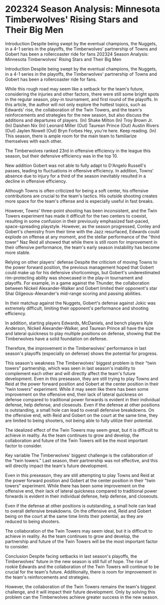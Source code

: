 #  202324 Season Analysis: Minnesota Timberwolves' Rising Stars and Their Big Men

Introduction Despite being swept by the eventual champions, the Nuggets, in a 4-1 series in the playoffs, the Timberwolves' partnership of Towns and Gobert has been a rollercoaster ride for fans 
  202324 Season Analysis: Minnesota Timberwolves' Rising Stars and Their Big Men

Introduction Despite being swept by the eventual champions, the Nuggets, in a 4-1 series in the playoffs, the Timberwolves' partnership of Towns and Gobert has been a rollercoaster ride for fans.

While this rough road may seem like a setback for the team's future, considering the injuries and other factors, there were still some bright spots in the regular season, play-in tournament, and first round of the playoffs. In this article, the author will not only explore the hottest topics, such as Edwards' rise, the collaboration of the Twin Towers, and the team's reinforcements and strategies for the new season, but also discuss the additions and departures of players. (In) Shake Milton (In) Troy Brown Jr. (In) Daishen Nix (In) Leonard Miller (Out) Taurean Prince (Out) Austin Rivers (Out) Jaylen Nowell (Out) Bryn Forbes Hey, you're here. Keep reading. (In) This season, there is ample room for the main team to familiarize themselves with each other.

The Timberwolves ranked 23rd in offensive efficiency in the league this season, but their defensive efficiency was in the top 10.

New addition Gobert was not able to fully adapt to D'Angelo Russell's passes, leading to fluctuations in offensive efficiency. In addition, Towns' absence due to injury for a third of the season inevitably resulted in a decline in offensive efficiency.

Although Towns is often criticized for being a soft center, his offensive contributions are crucial to the team's tactics. His outside shooting creates more space for the team's offense and is especially useful in fast breaks.

However, Towns' three-point shooting has been inconsistent, and the Twin Towers experiment has made it difficult for the two centers to coexist, resulting in some confusion in their previously emphasized fast-paced, space-spreading playstyle. However, as the season progressed, Conley and Gobert's chemistry from their time with the Jazz resurfaced, Edwards could explode on offense at any moment, and the stellar performance of the "third tower" Naz Reid all showed that while there is still room for improvement in their offensive performance, the team's early season instability has become more stable.

Relying on other players' defense Despite the criticism of moving Towns to the power forward position, the previous management hoped that Gobert could make up for his defensive shortcomings, but Gobert's underestimated rim-protecting ability was showcased in the play-in tournament and playoffs. For example, in a game against the Thunder, the collaboration between Nickeil Alexander-Walker and Gobert limited their opponent's star Shai Gilgeous-Alexander's mid-range scoring and passing abilities.

In their matchup against the Nuggets, Gobert's defense against Jokic was extremely difficult, limiting their opponent's performance and shooting efficiency.

In addition, starting players Edwards, McDaniels, and bench players Kyle Anderson, Nickeil Alexander-Walker, and Taurean Prince all have the size and lateral quickness to play multiple positions on defense, showing that the Timberwolves have a solid foundation on defense.

Therefore, the improvement in the Timberwolves' performance in last season's playoffs (especially on defense) shows the potential for progress.

This season's weakness The Timberwolves' biggest problem is their "twin towers" partnership, which was seen in last season's inability to complement each other and will directly affect the team's future development. Even in this preseason, they are still trying to play Towns and Reid at the power forward position and Gobert at the center position in their "twin towers" experiment. While it may seem like there has been some improvement on the offensive end, their lack of lateral quickness on defense compared to traditional power forwards is evident in their individual defense, help defense, and closeouts. Even if the defense at other positions is outstanding, a small hole can lead to overall defensive breakdowns. On the offensive end, with Reid and Gobert on the court at the same time, they are limited to being shooters, not being able to fully utilize their potential.

The idealized effect of the Twin Towers may seem great, but it is difficult to achieve in reality. As the team continues to grow and develop, the collaboration and future of the Twin Towers will be the most important factor to consider.

Key variable The Timberwolves' biggest challenge is the collaboration of the "twin towers." Last season, their partnership was not effective, and this will directly impact the team's future development.

Even in this preseason, they are still attempting to play Towns and Reid at the power forward position and Gobert at the center position in their "twin towers" experiment. While there has been some improvement on the offensive end, their lack of lateral quickness compared to traditional power forwards is evident in their individual defense, help defense, and closeouts.

Even if the defense at other positions is outstanding, a small hole can lead to overall defensive breakdowns. On the offensive end, Reid and Gobert being on the court at the same time limits their potential, as they are reduced to being shooters.

The collaboration of the Twin Towers may seem ideal, but it is difficult to achieve in reality. As the team continues to grow and develop, the partnership and future of the Twin Towers will be the most important factor to consider.

Conclusion Despite facing setbacks in last season's playoffs, the Timberwolves' future in the new season is still full of hope. The rise of rookie Edwards and the collaboration of the Twin Towers will continue to be crucial for the team's future. Additionally, there is room for improvement in the team's reinforcements and strategies.

However, the collaboration of the Twin Towers remains the team's biggest challenge, and it will impact their future development. Only by solving this problem can the Timberwolves achieve greater success in the new season.

 